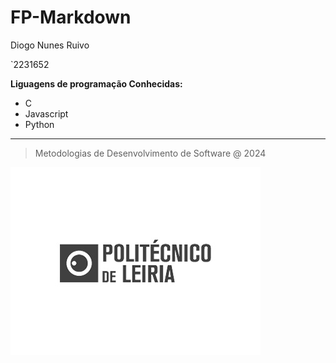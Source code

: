 # FP-Markdown

Diogo Nunes Ruivo

`2231652

**Liguagens de programação Conhecidas:**

* C
* Javascript
* Python

***

> Metodologias de Desenvolvimento de Software @ 2024

![](eduportugal_ipleiria_n.jpg)

